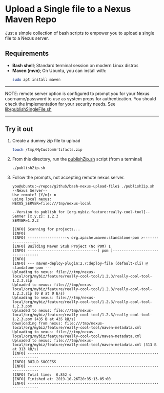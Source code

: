 # Upload a Single file to a Nexus Maven Repo

Just a simple collection of bash scripts to empower you to upload a single file to
a Nexus server.

## Requirements

- **Bash shell**; Standard terminal session on modern Linux distros
- **Maven (mvn)**; On Ubuntu, you can install with:
    ```bash
    sudo apt install maven
    ```

---

NOTE: remote server option is configured to prompt you for your Nexus username/password
to use as system props for authentication. You should check the implementation for your
security needs. See [lib/publishSingleFile.sh](lib/publishSingleFile.sh)

---

## Try it out

1. Create a dummy zip file to upload

    ```bash
    touch /tmp/MyCustomArtifacts.zip
    ```
2. From this directory, run the [publishZip.sh](publishZip.sh) script (from a terminal)

    ```bash
    ./publishZip.sh
    ```
3. Follow the prompts, not accepting remote nexus server.

    ```
    you@ubuntu:~/repos/github/bash-nexus-upload-file$ ./publishZip.sh 
    --Nexus Server--
    Use remote? [Y/n]: n
    using local nexus:
    NEXUS_SERVER=file:///tmp/nexus-local

    --Version to publish for [org.mybiz.feature:really-cool-tool]--
    SemVer [x.y.z]: 1.2.3
    SEMVER=1.2.3

    [INFO] Scanning for projects...
    [INFO] 
    [INFO] ------------------< org.apache.maven:standalone-pom >-------------------
    [INFO] Building Maven Stub Project (No POM) 1
    [INFO] --------------------------------[ pom ]---------------------------------
    [INFO] 
    [INFO] --- maven-deploy-plugin:2.7:deploy-file (default-cli) @ standalone-pom ---
    Uploading to nexus: file:///tmp/nexus-local/org/mybiz/feature/really-cool-tool/1.2.3/really-cool-tool-1.2.3.zip
    Uploaded to nexus: file:///tmp/nexus-local/org/mybiz/feature/really-cool-tool/1.2.3/really-cool-tool-1.2.3.zip (0 B at 0 B/s)
    Uploading to nexus: file:///tmp/nexus-local/org/mybiz/feature/really-cool-tool/1.2.3/really-cool-tool-1.2.3.pom
    Uploaded to nexus: file:///tmp/nexus-local/org/mybiz/feature/really-cool-tool/1.2.3/really-cool-tool-1.2.3.pom (435 B at 435 kB/s)
    Downloading from nexus: file:///tmp/nexus-local/org/mybiz/feature/really-cool-tool/maven-metadata.xml
    Uploading to nexus: file:///tmp/nexus-local/org/mybiz/feature/really-cool-tool/maven-metadata.xml
    Uploaded to nexus: file:///tmp/nexus-local/org/mybiz/feature/really-cool-tool/maven-metadata.xml (313 B at 313 kB/s)
    [INFO] ------------------------------------------------------------------------
    [INFO] BUILD SUCCESS
    [INFO] ------------------------------------------------------------------------
    [INFO] Total time:  0.852 s
    [INFO] Finished at: 2019-10-26T20:05:13-05:00
    [INFO] ------------------------------------------------------------------------
    ```
